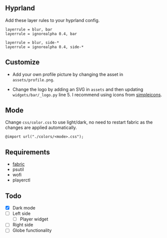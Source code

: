 ## Hyprland

Add these layer rules to your hyprland config.

```
layerrule = blur, bar
layerrule = ignorealpha 0.4, bar

layerrule = blur, side-*
layerrule = ignorealpha 0.4, side-*
```

## Customize

- Add your own profile picture by changing the asset in `assets/profile.png`.

- Change the logo by adding an SVG in `assets` and then updating `widgets/bar/_logo.py` line 5. I recommend using icons from [simpleicons](https://simpleicons.org/).

## Mode

Change `css/color.css` to use light/dark, no need to restart fabric as the changes are applied automatically.

```
@import url("./colors/<mode>.css");
```

## Requirements

- [fabric](https://github.com/Fabric-Development/fabric)
- psutil
- wofi
- playerctl

## Todo

- [x] Dark mode
- [ ] Left side
  - [ ] Player widget
- [ ] Right side
- [ ] Globe functionality
